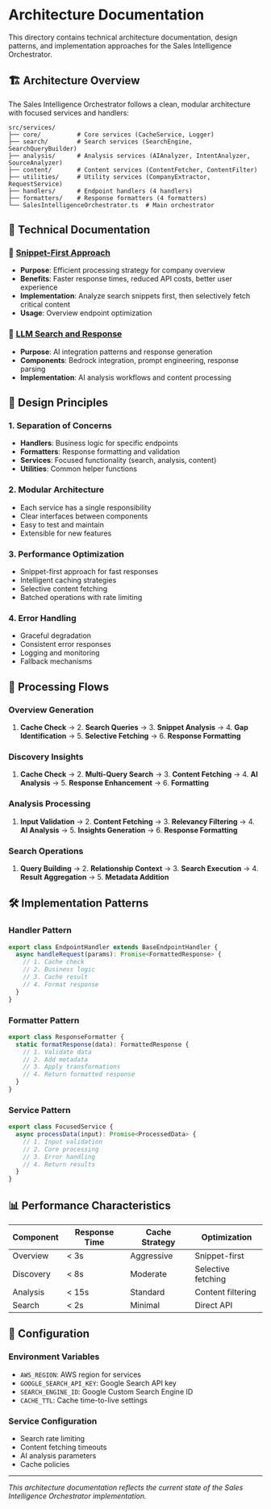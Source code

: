 # Architecture Documentation

This directory contains technical architecture documentation, design patterns, and implementation approaches for the Sales Intelligence Orchestrator.

## 🏗️ Architecture Overview

The Sales Intelligence Orchestrator follows a clean, modular architecture with focused services and handlers:

```
src/services/
├── core/          # Core services (CacheService, Logger)
├── search/        # Search services (SearchEngine, SearchQueryBuilder)
├── analysis/      # Analysis services (AIAnalyzer, IntentAnalyzer, SourceAnalyzer)
├── content/       # Content services (ContentFetcher, ContentFilter)
├── utilities/     # Utility services (CompanyExtractor, RequestService)
├── handlers/      # Endpoint handlers (4 handlers)
├── formatters/    # Response formatters (4 formatters)
└── SalesIntelligenceOrchestrator.ts  # Main orchestrator
```

## 📄 Technical Documentation

### 🚀 [Snippet-First Approach](./snippet-first-approach.md)
- **Purpose**: Efficient processing strategy for company overview
- **Benefits**: Faster response times, reduced API costs, better user experience
- **Implementation**: Analyze search snippets first, then selectively fetch critical content
- **Usage**: Overview endpoint optimization

### 🤖 [LLM Search and Response](./llm-search-and-response.md)
- **Purpose**: AI integration patterns and response generation
- **Components**: Bedrock integration, prompt engineering, response parsing
- **Implementation**: AI analysis workflows and content processing

## 🎯 Design Principles

### 1. **Separation of Concerns**
- **Handlers**: Business logic for specific endpoints
- **Formatters**: Response formatting and validation
- **Services**: Focused functionality (search, analysis, content)
- **Utilities**: Common helper functions

### 2. **Modular Architecture**
- Each service has a single responsibility
- Clear interfaces between components
- Easy to test and maintain
- Extensible for new features

### 3. **Performance Optimization**
- Snippet-first approach for fast responses
- Intelligent caching strategies
- Selective content fetching
- Batched operations with rate limiting

### 4. **Error Handling**
- Graceful degradation
- Consistent error responses
- Logging and monitoring
- Fallback mechanisms

## 🔄 Processing Flows

### Overview Generation
1. **Cache Check** → 2. **Search Queries** → 3. **Snippet Analysis** → 4. **Gap Identification** → 5. **Selective Fetching** → 6. **Response Formatting**

### Discovery Insights
1. **Cache Check** → 2. **Multi-Query Search** → 3. **Content Fetching** → 4. **AI Analysis** → 5. **Response Enhancement** → 6. **Formatting**

### Analysis Processing
1. **Input Validation** → 2. **Content Fetching** → 3. **Relevancy Filtering** → 4. **AI Analysis** → 5. **Insights Generation** → 6. **Response Formatting**

### Search Operations
1. **Query Building** → 2. **Relationship Context** → 3. **Search Execution** → 4. **Result Aggregation** → 5. **Metadata Addition**

## 🛠️ Implementation Patterns

### Handler Pattern
```typescript
export class EndpointHandler extends BaseEndpointHandler {
  async handleRequest(params): Promise<FormattedResponse> {
    // 1. Cache check
    // 2. Business logic
    // 3. Cache result
    // 4. Format response
  }
}
```

### Formatter Pattern
```typescript
export class ResponseFormatter {
  static formatResponse(data): FormattedResponse {
    // 1. Validate data
    // 2. Add metadata
    // 3. Apply transformations
    // 4. Return formatted response
  }
}
```

### Service Pattern
```typescript
export class FocusedService {
  async processData(input): Promise<ProcessedData> {
    // 1. Input validation
    // 2. Core processing
    // 3. Error handling
    // 4. Return results
  }
}
```

## 📊 Performance Characteristics

| Component | Response Time | Cache Strategy | Optimization |
|-----------|---------------|----------------|--------------|
| Overview | < 3s | Aggressive | Snippet-first |
| Discovery | < 8s | Moderate | Selective fetching |
| Analysis | < 15s | Standard | Content filtering |
| Search | < 2s | Minimal | Direct API |

## 🔧 Configuration

### Environment Variables
- `AWS_REGION`: AWS region for services
- `GOOGLE_SEARCH_API_KEY`: Google Search API key
- `SEARCH_ENGINE_ID`: Google Custom Search Engine ID
- `CACHE_TTL`: Cache time-to-live settings

### Service Configuration
- Search rate limiting
- Content fetching timeouts
- AI analysis parameters
- Cache policies

---

*This architecture documentation reflects the current state of the Sales Intelligence Orchestrator implementation.* 